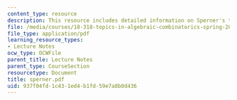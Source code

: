 ```yaml
---
content_type: resource
description: This resource includes detailed information on Sperner's theorem.
file: /media/courses/18-318-topics-in-algebraic-combinatorics-spring-2006/937f04fd1c431ed4b1fd59e7a8b0d436_sperner.pdf
file_type: application/pdf
learning_resource_types:
- Lecture Notes
ocw_type: OCWFile
parent_title: Lecture Notes
parent_type: CourseSection
resourcetype: Document
title: sperner.pdf
uid: 937f04fd-1c43-1ed4-b1fd-59e7a8b0d436
---
```

